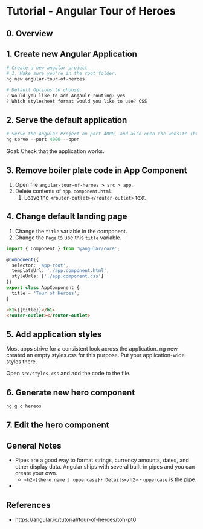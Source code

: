 # Tutorial - Angular Tour of Heroes

## 0. Overview

## 1. Create new Angular Application

``` PowerShell title="PowerShell"
# Create a new angular project
# 1. Make sure you're in the root folder.
ng new angular-tour-of-heroes

# Default Options to choose:
? Would you like to add Angaulr routing? yes
? Which stylesheet format would you like to use? CSS
```

## 2. Serve the default application

``` PowerShell title="PowerShell"
# Serve the Angular Project on port 4000, and also open the website (https://localhost:<port>) in default web browser.
ng serve --port 4000 --open
```

Goal: Check that the application works.

## 3. Remove boiler plate code in App Component

1. Open file `angular-tour-of-heroes > src > app`.
2. Delete contents of `app.component.html`.
    1. Leave the `<router-outlet></router-outlet>` text.

## 4. Change default landing page

1. Change the `title` variable in the component.
2. Change the `Page` to use this `title` variable.

``` ts title="src\app\app.component.ts" linenums="1" hl_lines="9"
import { Component } from '@angular/core';

@Component({
  selector: 'app-root',
  templateUrl: './app.component.html',
  styleUrls: ['./app.component.css']
})
export class AppComponent {
  title = 'Tour of Heroes';
}

```

``` html title="src\app\app.component.html" linenums="1" hl_lines="1"
<h1>{{title}}</h1>
<router-outlet></router-outlet>
```

## 5. Add application styles

Most apps strive for a consistent look across the application. ng new created an empty styles.css for this purpose. Put your application-wide styles there.

Open `src/styles.css` and add the code to the file.

## 6. Generate new hero component

``` PowerShell title="angular-tour-of-hereos\src\app"
ng g c hereos
```

## 7. Edit the hero component

## General Notes

- Pipes are a good way to format strings, currency amounts, dates, and other display data. Angular ships with several built-in pipes and you can create your own.
  - `<h2>{{hero.name | uppercase}} Details</h2>` - `uppercase` is the pipe.
- 

## References

- <https://angular.io/tutorial/tour-of-heroes/toh-pt0>